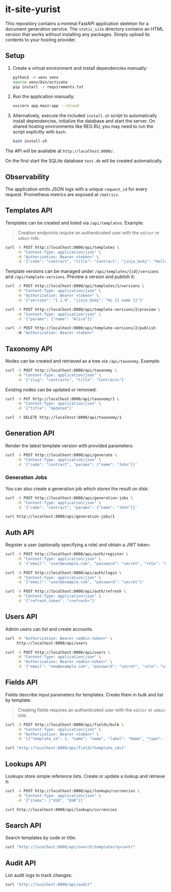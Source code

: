 # it-site-yurist

This repository contains a minimal FastAPI application skeleton for a document generation service.
The `static_site` directory contains an HTML version that works without installing any packages. Simply upload its contents to your hosting provider.


## Setup

1. Create a virtual environment and install dependencies manually:

   ```bash
   python3 -m venv venv
   source venv/bin/activate
   pip install -r requirements.txt
   ```

2. Run the application manually:

   ```bash
   uvicorn app.main:app --reload
   ```

3. Alternatively, execute the included `install.sh` script to automatically
   install dependencies, initialize the database and start the server. On
   shared hosting environments like REG.RU, you may need to run the script
   explicitly with `bash`:

   ```bash
   bash install.sh
   ```

The API will be available at `http://localhost:8000/`.

On the first start the SQLite database `test.db` will be created automatically.

## Observability

The application emits JSON logs with a unique `request_id` for every request. Prometheus metrics are exposed at `/metrics`.

## Templates API

Templates can be created and listed via `/api/templates`. Example:

> Creation endpoints require an authenticated user with the `editor` or `admin` role.

```bash
curl -X POST http://localhost:8000/api/templates \
     -H "Content-Type: application/json" \
     -H "Authorization: Bearer <token>" \
     -d '{"code": "contract", "title": "Contract", "jinja_body": "Hello", "version": "1.0.0"}'
```

Template versions can be managed under `/api/templates/{id}/versions` and `/api/template-versions`.
Preview a version and publish it:

```bash
curl -X POST http://localhost:8000/api/templates/1/versions \
     -H "Content-Type: application/json" \
     -H "Authorization: Bearer <token>" \
     -d '{"version": "1.1.0", "jinja_body": "Hi {{ name }}"}'

curl -X POST http://localhost:8000/api/template-versions/2/preview \
     -H "Content-Type: application/json" \
     -d '{"params": {"name": "Alice"}}'

curl -X POST http://localhost:8000/api/template-versions/2/publish
     -H "Authorization: Bearer <token>"
```

## Taxonomy API

Nodes can be created and retrieved as a tree via `/api/taxonomy`. Example:

```bash
curl -X POST http://localhost:8000/api/taxonomy \
     -H "Content-Type: application/json" \
     -d '{"slug": "contracts", "title": "Contracts"}'
```

Existing nodes can be updated or removed:

```bash
curl -X PUT http://localhost:8000/api/taxonomy/1 \
     -H "Content-Type: application/json" \
     -d '{"title": "Updated"}'

curl -X DELETE http://localhost:8000/api/taxonomy/1
```

## Generation API

Render the latest template version with provided parameters:

```bash
curl -X POST http://localhost:8000/api/generate \
     -H "Content-Type: application/json" \
     -d '{"code": "contract", "params": {"name": "John"}}'
```

### Generation Jobs

You can also create a generation job which stores the result on disk:

```bash
curl -X POST http://localhost:8000/api/generation-jobs \
     -H "Content-Type: application/json" \
     -d '{"code": "contract", "params": {"name": "John"}}'

curl http://localhost:8000/api/generation-jobs/1
```

## Auth API

Register a user (optionally specifying a role) and obtain a JWT token:

```bash
curl -X POST http://localhost:8000/api/auth/register \
     -H "Content-Type: application/json" \
     -d '{"email": "user@example.com", "password": "secret", "role": "editor"}'

curl -X POST http://localhost:8000/api/auth/login \
     -H "Content-Type: application/json" \
     -d '{"email": "user@example.com", "password": "secret"}'

curl -X POST http://localhost:8000/api/auth/refresh \
     -H "Content-Type: application/json" \
     -d '{"refresh_token": "<refresh>"}'
```

## Users API

Admin users can list and create accounts.

```bash
curl -H "Authorization: Bearer <admin-token>" \
     http://localhost:8000/api/users

curl -X POST http://localhost:8000/api/users \
     -H "Content-Type: application/json" \
     -H "Authorization: Bearer <admin-token>" \
     -d '{"email": "new@example.com", "password": "secret", "role": "viewer"}'
```

## Fields API

Fields describe input parameters for templates. Create them in bulk and list by template:

> Creating fields requires an authenticated user with the `editor` or `admin` role.

```bash
curl -X POST http://localhost:8000/api/fields/bulk \
     -H "Content-Type: application/json" \
     -H "Authorization: Bearer <token>" \
     -d '[{"template_id": 1, "name": "name", "label": "Name", "type": "string"}]'

curl "http://localhost:8000/api/fields?template_id=1"
```

## Lookups API

Lookups store simple reference lists. Create or update a lookup and retrieve it:

```bash
curl -X POST http://localhost:8000/api/lookups/currencies \
     -H "Content-Type: application/json" \
     -d '{"items": ["USD", "EUR"]}'

curl http://localhost:8000/api/lookups/currencies
```

## Search API

Search templates by code or title:

```bash
curl "http://localhost:8000/api/search/templates?q=contr"
```

## Audit API

List audit logs to track changes:

```bash
curl "http://localhost:8000/api/audit"
```
